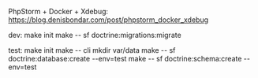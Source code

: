 PhpStorm + Docker + Xdebug: https://blog.denisbondar.com/post/phpstorm_docker_xdebug

dev:
    make init
    make -- sf doctrine:migrations:migrate

test:
    make init
    make -- cli mkdir var/data
    make -- sf doctrine:database:create --env=test
    make -- sf doctrine:schema:create --env=test
